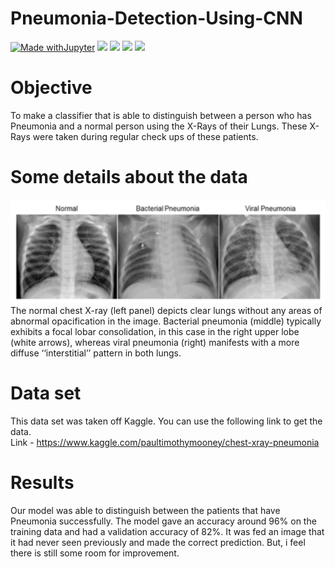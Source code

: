 # Pneumonia-Detection-Using-CNN
[![Made withJupyter](https://img.shields.io/badge/Made%20with-Jupyter-orange?style=for-the-badge&logo=Jupyter)](https://jupyter.org/try)
<a><img src="https://img.shields.io/badge/numpy%20-%23013243.svg?&style=for-the-badge&logo=numpy&logoColor=white" /></a>
<a><img src="https://img.shields.io/badge/TensorFlow%20-%23FF6F00.svg?&style=for-the-badge&logo=TensorFlow&logoColor=white" /></a>
<a><img src="https://img.shields.io/badge/Keras%20-%23D00000.svg?&style=for-the-badge&logo=Keras&logoColor=white"/></a>
<a><img src="https://img.shields.io/badge/python%20-%2314354C.svg?&style=for-the-badge&logo=python&logoColor=white"/></a></br>
# Objective
To make a classifier that is able to distinguish between a person who has Pneumonia and a normal person using the X-Rays of their Lungs. These X-Rays were taken during regular check ups of these patients.

# Some details about the data
![alt text](https://github.com/AM1CODES/Pneumonia-Detection-using-chest-X-Ray/blob/main/Data_Example.png) <br>
The normal chest X-ray (left panel) depicts clear lungs without any areas of abnormal opacification in the image. Bacterial pneumonia (middle) typically exhibits a focal lobar consolidation, in this case in the right upper lobe (white arrows), whereas viral pneumonia (right) manifests with a more diffuse ‘‘interstitial’’ pattern in both lungs.

# Data set

This data set was taken off Kaggle. You can use the following link to get the data. <br>
Link - https://www.kaggle.com/paultimothymooney/chest-xray-pneumonia

# Results
Our model was able to distinguish between the patients that have Pneumonia successfully. The model gave an accuracy around 96% on the training data and had a validation accuracy of 82%. It was fed an image that it had never seen previously and made the correct prediction. But, i feel there is still some room for improvement.
